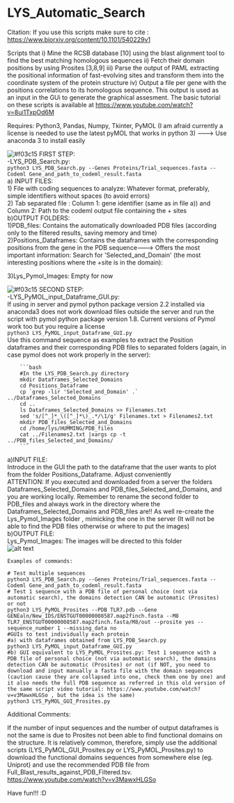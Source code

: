 # LYS_Automatic_Search




Citation: If you use this scripts make sure to cite : https://www.biorxiv.org/content/10.1101/540229v1 <br/>


Scripts that i) Mine the RCSB database [10] using the blast alignment tool to find the best matching homologous sequences ii) Fetch their domain positions by using Prosites [3,8,9] iii) Parse the output of PAML extracting the positional information of fast-evolving sites and transform them into the coordinate system of the protein structure iv) Output a file per gene with the positions correlations to its homologous sequence. This output is used as an input in the GUi to generate the graphical assesment. The basic tutorial on these scripts is available at https://www.youtube.com/watch?v=8ui1TxpOd6M<br/>

Requires: Python3, Pandas, Numpy, Tkinter, PyMOL (I am afraid currently a license is needed to use the latest pyMOL that works in python 3) ---> Use anaconda 3 to install easily


![#f03c15](https://placehold.it/15/f03c15/000000?text=+) FIRST STEP:<br/>
-LYS_PDB_Search.py:<br/>
    ```python3 LYS_PDB_Search.py --Genes Proteins/Trial_sequences.fasta --Codeml Gene_and_path_to_codeml_result.fasta```
    <br/>
    a) INPUT FILES:<br/>
        1) File with coding sequences to analyze: Whatever format, preferably, simple identifiers without spaces (to avoid errors) <br/> 
        2) Tab separated file : Column 1: gene identifier (same as in file a)) and Column 2: Path to the codeml output file containing the + sites <br/>
    b)OUTPUT FOLDERS:<br/>
        1)PDB_files: Contains the automatically downloaded PDB files (according only to the filtered results, saving memory and time)<br/>
        2)Positions_Dataframes: Contains the dataframes with the corresponding positions from the gene in the PDB sequence---> Offers the most important information: Search for 'Selected_and_Domain' (the most interesting positions where the +site is in the domain): <br/> 
        
3)Lys_Pymol_Images: Empty for now <br/>

![#f03c15](https://placehold.it/15/f03c15/000000?text=+) SECOND STEP:<br/>
-LYS_PyMOL_input_Dataframe_GUI.py: <br/> If using in server and pymol python package version 2.2 installed via anaconda3 does not work download files outside the server and run the script with pymol python package version 1.8. Current versions of Pymol work too but you require a license <br/>
```python3 LYS_PyMOL_input_Dataframe_GUI.py```  <br/>
Use this command sequence as examples to extract the Position dataframes and their corresponding PDB files to separated folders (again, in case pymol does not work properly in the server):<br/>
        
        ```bash
        #In the LYS_PDB_Search.py directory
        mkdir Dataframes_Selected_Domains
        cd Positions_Dataframe
        cp `grep -lir 'Selected_and_Domain' .` ../Dataframes_Selected_Domains
        cd ..
        ls Dataframes_Selected_Domains >> Filenames.txt
        sed 's/[^_]*_\([^_]*\)_.*/\1/g' Filenames.txt > Filenames2.txt
        mkdir PDB_files_Selected_and_Domains
        cd /home/lys/HUMMING/PDB_files
        cat ../Filenames2.txt |xargs cp -t ../PDB_files_Selected_and_Domains/
        ```
  a)INPUT FILE:<br/>
        Introduce in the GUI the path to the dataframe that the user wants to plot from the folder Positions_Dataframe. Adjust conveniently <br/>
        ATTENTION: If you executed and downloaded from a server the folders Dataframes_Selected_Domains and PDB_files_Selected_and_Domains, and you are working locally. Remember to rename the second folder to PDB_files and always work in the directory where the Dataframes_Selected_Domains and PDB_files are!! As well re-create the Lys_Pymol_Images folder , mimicking the one in the server (It will not be able to find the PDB files otherwise or where to put the images) <br/>
  b)OUTPUT FILE: <br/>
        Lys_Pymol_Images: The images will be directed to this folder<br/>
![alt text](https://github.com/artistworking/LYS_Automatic_Search/blob/master/MKKS_2.png)
        
    Examples of commands:

    # Test multiple sequences
    python3 LYS_PDB_Search.py --Genes Proteins/Trial_sequences.fasta --Codeml Gene_and_path_to_codeml_result.fasta
    # Test 1 sequence with a PDB file of personal choice (not via automatic search), the domains detection CAN be automatic (Prosites) or not
    python3 LYS_PyMOL_Prosites --PDB TLR7.pdb --Gene GENEaln/New_IDS/ENSTGUT00000008587.map2finch.fasta --M8 TLR7_ENSTGUT00000008587.map2finch.fasta/M8/out --prosite yes --sequence_number 1 --missing_data no
    #GUIs to test individually each protein
    #a) with dataframes obtained from LYS_PDB_Search.py
    python3 LYS_PyMOL_input_Dataframe_GUI.py
    #b) GUI equivalent to LYS_PyMOL_Prosites.py: Test 1 sequence with a PDB file of personal choice (not via automatic search), the domains detection CAN be automatic (Prosites) or not (if NOT, you need to download and input manually a fasta file with the domain sequences (caution cause they are collapsed into one, check them one by one) and it also needs the full PDB sequence as referred in this old version of the same script video tutorial: https://www.youtube.com/watch?v=v3MawxHLGSo , but the idea is the same)
    python3 LYS_PyMOL_GUI_Prosites.py
    
Additional Comments: <br/>

If the number of input sequences and the number of output dataframes is not the same is due to Prosites not been able to find functional domains on the structure. It is relatively common, therefore, simply use the additional scripts (LYS_PyMOL_GUI_Prosites.py or LYS_PyMOL_Prosites.py) to download the functional domains sequences from somewhere else (eg. Uniprot) and use the recommended PDB file from Full_Blast_results_against_PDB_Filtered.tsv. https://www.youtube.com/watch?v=v3MawxHLGSo
        
        
 Have fun!!! :D
